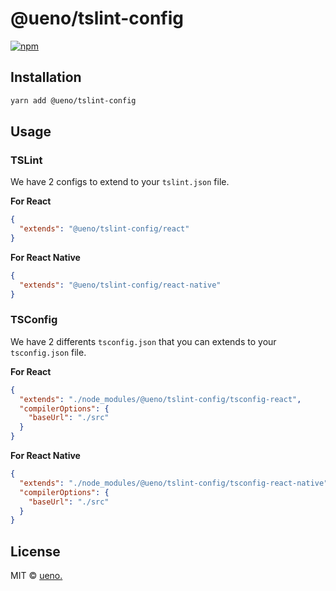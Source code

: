 # @ueno/tslint-config

[![npm](https://img.shields.io/npm/v/@ueno/tslint-config.svg)](https://www.npmjs.com/package/@ueno/tslint-config)

## Installation

```bash
yarn add @ueno/tslint-config
```

## Usage

### TSLint

We have 2 configs to extend to your `tslint.json` file.

**For React**

```json
{
  "extends": "@ueno/tslint-config/react"
}
```

**For React Native**

```json
{
  "extends": "@ueno/tslint-config/react-native"
}
```

### TSConfig

We have 2 differents `tsconfig.json` that you can extends to your `tsconfig.json` file.

**For React**

```json
{
  "extends": "./node_modules/@ueno/tslint-config/tsconfig-react",
  "compilerOptions": {
    "baseUrl": "./src"
  }
}
```

**For React Native**

```json
{
  "extends": "./node_modules/@ueno/tslint-config/tsconfig-react-native",
  "compilerOptions": {
    "baseUrl": "./src"
  }
}
```

## License

MIT &copy; [ueno.](http://ueno.co)
